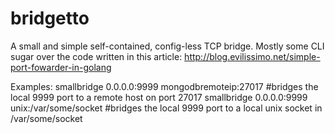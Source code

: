 # bridgetto
A small and simple self-contained, config-less TCP bridge. Mostly some CLI sugar over the code written in this article: http://blog.evilissimo.net/simple-port-fowarder-in-golang

Examples:
	smallbridge 0.0.0.0:9999 mongodbremoteip:27017  #bridges the local 9999 port to a remote host on port 27017
	smallbridge 0.0.0.0:9999 unix:/var/some/socket  #bridges the local 9999 port to a local unix socket in /var/some/socket
